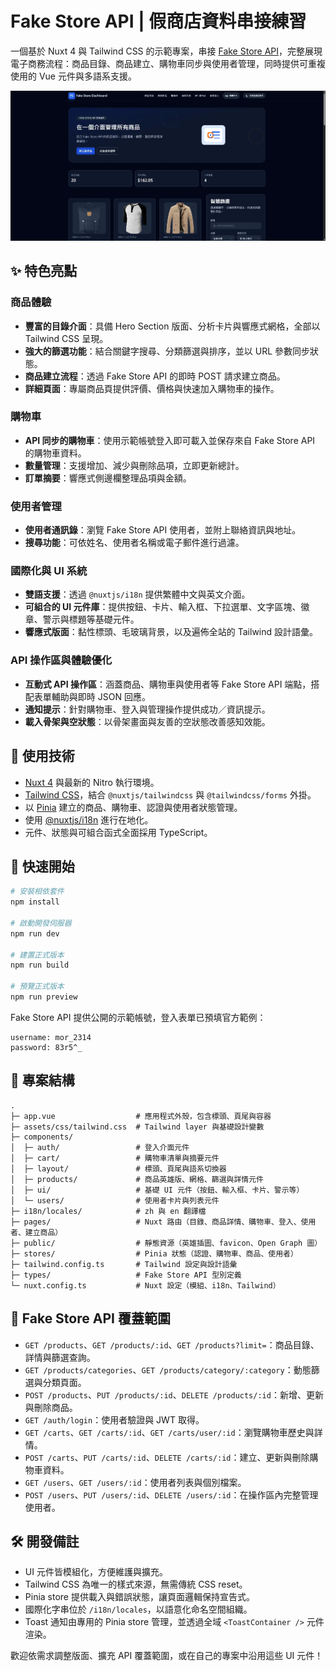 # Fake Store API | 假商店資料串接練習

一個基於 Nuxt 4 與 Tailwind CSS 的示範專案，串接 [Fake Store API](https://fakestoreapi.com/)，完整展現電子商務流程：商品目錄、商品建立、購物車同步與使用者管理，同時提供可重複使用的 Vue 元件與多語系支援。

![縮圖](https://github.com/happyloa/nuxt-fakestoreapi/blob/main/public/thumb.webp?raw=true)

## ✨ 特色亮點

### 商品體驗

- **豐富的目錄介面**：具備 Hero Section 版面、分析卡片與響應式網格，全部以 Tailwind CSS 呈現。
- **強大的篩選功能**：結合關鍵字搜尋、分類篩選與排序，並以 URL 參數同步狀態。
- **商品建立流程**：透過 Fake Store API 的即時 POST 請求建立商品。
- **詳細頁面**：專屬商品頁提供評價、價格與快速加入購物車的操作。

### 購物車

- **API 同步的購物車**：使用示範帳號登入即可載入並保存來自 Fake Store API 的購物車資料。
- **數量管理**：支援增加、減少與刪除品項，立即更新總計。
- **訂單摘要**：響應式側邊欄整理品項與金額。

### 使用者管理

- **使用者通訊錄**：瀏覽 Fake Store API 使用者，並附上聯絡資訊與地址。
- **搜尋功能**：可依姓名、使用者名稱或電子郵件進行過濾。

### 國際化與 UI 系統

- **雙語支援**：透過 `@nuxtjs/i18n` 提供繁體中文與英文介面。
- **可組合的 UI 元件庫**：提供按鈕、卡片、輸入框、下拉選單、文字區塊、徽章、警示與標題等基礎元件。
- **響應式版面**：黏性標頭、毛玻璃背景，以及遍佈全站的 Tailwind 設計語彙。

### API 操作區與體驗優化

- **互動式 API 操作區**：涵蓋商品、購物車與使用者等 Fake Store API 端點，搭配表單輔助與即時 JSON 回應。
- **通知提示**：針對購物車、登入與管理操作提供成功／資訊提示。
- **載入骨架與空狀態**：以骨架畫面與友善的空狀態改善感知效能。

## 🧱 使用技術

- [Nuxt 4](https://nuxt.com/) 與最新的 Nitro 執行環境。
- [Tailwind CSS](https://tailwindcss.com/)，結合 `@nuxtjs/tailwindcss` 與 `@tailwindcss/forms` 外掛。
- 以 [Pinia](https://pinia.vuejs.org/) 建立的商品、購物車、認證與使用者狀態管理。
- 使用 [@nuxtjs/i18n](https://i18n.nuxtjs.org/) 進行在地化。
- 元件、狀態與可組合函式全面採用 TypeScript。

## 🚀 快速開始

```bash
# 安裝相依套件
npm install

# 啟動開發伺服器
npm run dev

# 建置正式版本
npm run build

# 預覽正式版本
npm run preview
```

Fake Store API 提供公開的示範帳號，登入表單已預填官方範例：

```
username: mor_2314
password: 83r5^_
```

## 📁 專案結構

```
.
├─ app.vue                  # 應用程式外殼，包含標頭、頁尾與容器
├─ assets/css/tailwind.css  # Tailwind layer 與基礎設計變數
├─ components/
│  ├─ auth/                 # 登入介面元件
│  ├─ cart/                 # 購物車清單與摘要元件
│  ├─ layout/               # 標頭、頁尾與語系切換器
│  ├─ products/             # 商品英雄版、網格、篩選與詳情元件
│  ├─ ui/                   # 基礎 UI 元件（按鈕、輸入框、卡片、警示等）
│  └─ users/                # 使用者卡片與列表元件
├─ i18n/locales/            # zh 與 en 翻譯檔
├─ pages/                   # Nuxt 路由（目錄、商品詳情、購物車、登入、使用者、建立商品）
├─ public/                  # 靜態資源（英雄插圖、favicon、Open Graph 圖）
├─ stores/                  # Pinia 狀態（認證、購物車、商品、使用者）
├─ tailwind.config.ts       # Tailwind 設定與設計語彙
├─ types/                   # Fake Store API 型別定義
└─ nuxt.config.ts           # Nuxt 設定（模組、i18n、Tailwind）
```

## 🔌 Fake Store API 覆蓋範圍

- `GET /products`、`GET /products/:id`、`GET /products?limit=`：商品目錄、詳情與篩選查詢。
- `GET /products/categories`、`GET /products/category/:category`：動態篩選與分類頁面。
- `POST /products`、`PUT /products/:id`、`DELETE /products/:id`：新增、更新與刪除商品。
- `GET /auth/login`：使用者驗證與 JWT 取得。
- `GET /carts`、`GET /carts/:id`、`GET /carts/user/:id`：瀏覽購物車歷史與詳情。
- `POST /carts`、`PUT /carts/:id`、`DELETE /carts/:id`：建立、更新與刪除購物車資料。
- `GET /users`、`GET /users/:id`：使用者列表與個別檔案。
- `POST /users`、`PUT /users/:id`、`DELETE /users/:id`：在操作區內完整管理使用者。

## 🛠️ 開發備註

- UI 元件皆模組化，方便維護與擴充。
- Tailwind CSS 為唯一的樣式來源，無需傳統 CSS reset。
- Pinia store 提供載入與錯誤狀態，讓頁面邏輯保持宣告式。
- 國際化字串位於 `/i18n/locales`，以語意化命名空間組織。
- Toast 通知由專用的 Pinia store 管理，並透過全域 `<ToastContainer />` 元件渲染。

歡迎依需求調整版面、擴充 API 覆蓋範圍，或在自己的專案中沿用這些 UI 元件！

